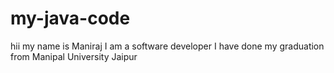 # my-java-code
hii 
my name is Maniraj 
I am a software developer
I have done my graduation from Manipal University Jaipur
